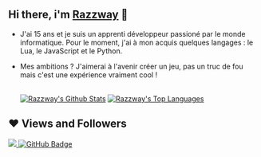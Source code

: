 ## Hi there, i'm [Razzway](https://linktr.ee/Razzway) 👋

- J'ai 15 ans et je suis un apprenti développeur passioné par le monde informatique. Pour le moment, j'ai à mon acquis quelques langages : le Lua, le JavaScript et le Python. 
- Mes ambitions ? J'aimerai à l'avenir créer un jeu, pas un truc de fou mais c'est une expérience vraiment cool !

  <br/>
    <a href="https://github.com/Razzway/github-readme-stats"><img alt="Razzway's Github Stats" src="https://github-readme-stats.vercel.app/api?username=Razzway&show_icons=true&count_private=true&theme=react&hide_border=true&bg_color=0D1117" /></a>
  <a href="https://github.com/Razzway/github-readme-stats"><img alt="Razzway's Top Languages" src="https://github-readme-stats.vercel.app/api/top-langs/?username=Razzway&langs_count=8&count_private=true&layout=compact&theme=react&hide_border=true&bg_color=0D1117" /></a>
  <br/>
  
## ❤ Views and Followers
<a href="https://github.com/Razzway/github-profile-views-counter">
    <img src="https://komarev.com/ghpvc/?username=Razzway">
</a>
<a href="https://github.com/Razzway?tab=followers"><img src="https://img.shields.io/github/followers/Razzway?label=Followers&style=social" alt="GitHub Badge"></a>
